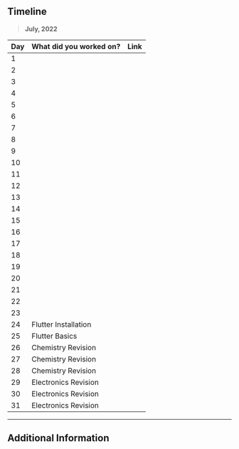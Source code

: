 ## Timeline

> **July, 2022**

|Day|What did you worked on?|Link|
|-------|------|--------|
|1|||
|2|||
|3|||
|4|||
|5|||
|6|||
|7|||
|8|||
|9|||
|10|||
|11|||
|12|||
|13|||
|14|||
|15|||
|16|||
|17|||
|18|||
|19|||
|20|||
|21|||
|22|||
|23|||
|24|Flutter Installation ||
|25|Flutter Basics||
|26|Chemistry Revision ||
|27|Chemistry Revision ||
|28|Chemistry Revision ||
|29|Electronics Revision ||
|30|Electronics Revision||
|31|Electronics Revision||



---

## Additional Information
